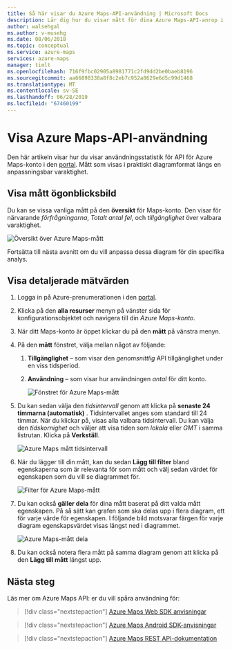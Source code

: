 ```yaml
---
title: Så här visar du Azure Maps-API-användning | Microsoft Docs
description: Lär dig hur du visar mått för dina Azure Maps-API-anrop i portalen.
author: walsehgal
ms.author: v-musehg
ms.date: 08/06/2018
ms.topic: conceptual
ms.service: azure-maps
services: azure-maps
manager: timlt
ms.openlocfilehash: 716f9fbc02905a8981771c2fd9dd2be0baeb8196
ms.sourcegitcommit: aa66898338a8f8c2eb7c952a8629e6d5c99d1468
ms.translationtype: MT
ms.contentlocale: sv-SE
ms.lasthandoff: 06/28/2019
ms.locfileid: "67460199"
---
```

# <a name="view-azure-maps-api-usage"></a>Visa Azure Maps-API-användning

Den här artikeln visar hur du visar användningsstatistik för API för Azure Maps-konto i den [portal](https://portal.azure.com). Mått som visas i praktiskt diagramformat längs en anpassningsbar varaktighet.

## <a name="view-metric-snapshot"></a>Visa mått ögonblicksbild

Du kan se vissa vanliga mått på den **översikt** för Maps-konto. Den visar för närvarande *förfrågningarna*, *Totalt antal fel*, och *tillgänglighet* över valbara varaktighet.

![Översikt över Azure Maps-mått](media/how-to-view-api-usage/portal-overview.png)

Fortsätta till nästa avsnitt om du vill anpassa dessa diagram för din specifika analys.

## <a name="view-detailed-metrics"></a>Visa detaljerade mätvärden

1. Logga in på Azure-prenumerationen i den [portal](https://portal.azure.com).

2. Klicka på den **alla resurser** menyn på vänster sida för konfigurationsobjektet och navigera till din *Azure Maps-konto*.

3. När ditt Maps-konto är öppet klickar du på den **mått** på vänstra menyn.

4. På den **mått** fönstret, välja mellan något av följande:

   1. **Tillgänglighet** – som visar den *genomsnittlig* API tillgänglighet under en viss tidsperiod.
   2. **Användning** – som visar hur användningen *antal* för ditt konto.

      ![Fönstret för Azure Maps-mått](media/how-to-view-api-usage/portal-metrics.png)

5. Du kan sedan välja den *tidsintervall* genom att klicka på **senaste 24 timmarna (automatisk)** . Tidsintervallet anges som standard till 24 timmar. När du klickar på, visas alla valbara tidsintervall. Du kan välja den *tidskornighet* och väljer att visa tiden som *lokala* eller *GMT* i samma listrutan. Klicka på **Verkställ**.

    ![Azure Maps mått tidsintervall](media/how-to-view-api-usage/time-range.png)

6. När du lägger till din mått, kan du sedan **Lägg till filter** bland egenskaperna som är relevanta för som mått och välj sedan värdet för egenskapen som du vill se diagrammet för.

    ![Filter för Azure Maps-mått](media/how-to-view-api-usage/filter.png)

7. Du kan också **gäller dela** för dina mått baserat på ditt valda mått egenskapen. På så sätt kan grafen som ska delas upp i flera diagram, ett för varje värde för egenskapen. I följande bild motsvarar färgen för varje diagram egenskapsvärdet visas längst ned i diagrammet.

    ![Azure Maps-mått dela](media/how-to-view-api-usage/splitting.png)

8. Du kan också notera flera mått på samma diagram genom att klicka på den **Lägg till mått** längst upp.

## <a name="next-steps"></a>Nästa steg

Läs mer om Azure Maps API: er du vill spåra användning för:
> [!div class="nextstepaction"] 
> [Azure Maps Web SDK anvisningar](how-to-use-map-control.md)

> [!div class="nextstepaction"] 
> [Azure Maps Android SDK-anvisningar](how-to-use-android-map-control-library.md)

> [!div class="nextstepaction"]
> [Azure Maps REST API-dokumentation](https://docs.microsoft.com/rest/api/maps)
